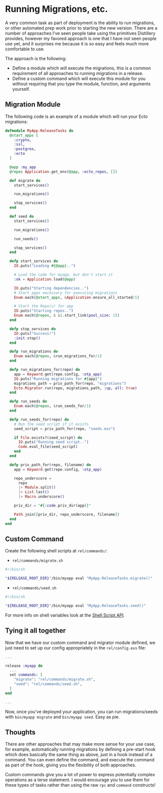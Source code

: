 # Running Migrations, etc.

A very common task as part of deployment is the ability to run migrations, or other
automated prep work prior to starting the new version. There are a number of approaches
I've seen people take using the primitives Distillery provides, however my favored approach
is one that I have not seen people use yet, and it surprises me because it is so easy and feels
much more comfortable to use.

The approach is the following:

- Define a module which will execute the migrations, this is a common
  requirement of all approaches to running migrations in a release.
- Define a custom command which will execute this module for you without
  requiring that you type the module, function, and arguments yourself.

## Migration Module

The following code is an example of a module which will run your Ecto migrations:

```elixir
defmodule MyApp.ReleaseTasks do
  @start_apps [
    :crypto,
    :ssl,
    :postgrex,
    :ecto
  ]

  @app :my_app
  @repos Application.get_env(@app, :ecto_repos, [])

  def migrate do
    start_services()

    run_migrations()

    stop_services()
  end

  def seed do
    start_services()

    run_migrations()

    run_seeds()

    stop_services()
  end

  defp start_services do
    IO.puts("Loading #{@app}..")

    # Load the code for myapp, but don't start it
    :ok = Application.load(@app)

    IO.puts("Starting dependencies..")
    # Start apps necessary for executing migrations
    Enum.each(@start_apps, &Application.ensure_all_started/1)

    # Start the Repo(s) for app
    IO.puts("Starting repos..")
    Enum.each(@repos, & &1.start_link(pool_size: 1))
  end

  defp stop_services do
    IO.puts("Success!")
    :init.stop()
  end

  defp run_migrations do
    Enum.each(@repos, &run_migrations_for/1)
  end

  defp run_migrations_for(repo) do
    app = Keyword.get(repo.config, :otp_app)
    IO.puts("Running migrations for #{app}")
    migrations_path = priv_path_for(repo, "migrations")
    Ecto.Migrator.run(repo, migrations_path, :up, all: true)
  end

  defp run_seeds do
    Enum.each(@repos, &run_seeds_for/1)
  end

  defp run_seeds_for(repo) do
    # Run the seed script if it exists
    seed_script = priv_path_for(repo, "seeds.exs")

    if File.exists?(seed_script) do
      IO.puts("Running seed script..")
      Code.eval_file(seed_script)
    end
  end

  defp priv_path_for(repo, filename) do
    app = Keyword.get(repo.config, :otp_app)

    repo_underscore =
      repo
      |> Module.split()
      |> List.last()
      |> Macro.underscore()

    priv_dir = "#{:code.priv_dir(app)}"

    Path.join([priv_dir, repo_underscore, filename])
  end
end
```

## Custom Command

Create the following shell scripts at `rel/commands/`:

* `rel/commands/migrate.sh`

```bash
#!/bin/sh

"${RELEASE_ROOT_DIR}"/bin/myapp eval "MyApp.ReleaseTasks.migrate()"
```

* `rel/commands/seed.sh`

```bash
#!/bin/sh

"${RELEASE_ROOT_DIR}"/bin/myapp eval "MyApp.ReleaseTasks.seed()"
```

For more info on shell variables look at the [Shell Script API](https://hexdocs.pm/distillery/shell-script-api.html#environment-variables).

## Tying it all together

Now that we have our custom command and migrator module defined, we just need to set up our config appropriately in the `rel/config.exs` file:

```elixir
...

release :myapp do
  ...
  set commands: [
    "migrate": "rel/commands/migrate.sh",
    "seed": "rel/commands/seed.sh",
  ]
end

...
```

Now, once you've deployed your application, you can run migrations/seeds with `bin/myapp migrate` and `bin/myapp seed`. Easy as pie.

## Thoughts

There are other approaches that may make more sense for your use case, for example, automatically running migrations
by defining a pre-start hook which does basically the same thing as above, just in a hook instead of a command. You can
even define the command, and execute the command as part of the hook, giving you the flexibility of both approaches.

Custom commands give you a lot of power to express potentially complex operations as a terse statement. I would encourage
you to use them for these types of tasks rather than using the raw `rpc` and `command` constructs!
